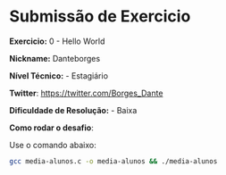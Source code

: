 # Submissão de Exercicio

**Exercicio:** 0 - Hello World

**Nickname:** Danteborges

**Nível Técnico:** - Estagiário

**Twitter**: https://twitter.com/Borges_Dante

**Dificuldade de Resolução:** - Baixa


**Como rodar o desafio**: 

Use o comando abaixo: 
```bash
gcc media-alunos.c -o media-alunos && ./media-alunos
```